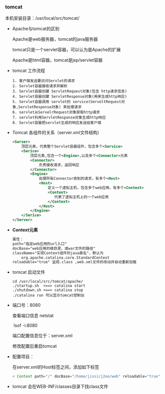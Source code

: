 ### tomcat

本机安装目录：/usr/local/src/tomcat/

* Apache与tomcat的区别

  Apache是web服务器，tomcat的java服务器

  tomcat只是一个servlet容器，可以认为是Apache的扩展

  Apache是html容器，tomcat是jsp/servlet容器

  

* tomcat 工作流程

  ```
  1. 客户端发送要访问Servlet的请求
  2. Servlet容器接收请求并解析
  3. Servlet容器创建 ServletRequest对象(包含 http请求信息)
  4. Servlet容器创建 ServletResponse对象(用来生成http响应)
  5. Servlet容器调用 servlet的 service(ServeltRequest对象,ServletResponse对象) 来处理请求
  6. servlet从ServelrRequest对象获取http请求
  7. servlet利用ServletResponse对象生成http响应
  8. Servlet容器把servlet生成的响应发送给客户端
  ```



* Tomcat 各组件的关系（server.xml文件结构）

  ```xml
  <Server>
      顶层元素，代表整个Servlet容器组件，包含多个<Service>
      <Serice>
          顶层元素,包含一个<Engine>,以及多个<Connector>元素
          <Connector>
              负责接收请求，返回响应
          </Connector>
          <Engine>
              处理所有Connector收到的请求，有多个<Host>
              <Host>
                  定义一个虚拟主机，包含多个web应用，有多个<Context>
                  <Context>
                     代表了虚拟主机上的一个web应用
                  </Context>
              </Host>
          </Engine>
      </Serice>
  </Server>
  ```



* **Context元素**

  ```xml
  属性：
  path="指定web应用的url入口"
  docBase="web应用的根目录，或war文件的路径"
  className="实现Context组件的java类名"，默认为 
      org.apache.catalina.core.StandardContext
  reloadable="true" 监视.class ,web.xml文件的改动并自动重新加载
  ```

* tomcat 启动文件

  ```shell
  cd /usr/local/src/tomcat/apache/
  ./startup.sh  <==> catalina start
  ./shutdown.sh <==> catalina stop
  ./catalina run 可以显示tomcat控制台
  ```

* 端口号：8080

  查看端口信息 netstat 

  ​						lsof -i:8080

  端口配置信息位于：server.xml

  修改配置后重启tomcat

* 配置项目：

  在server.xml的Host标签之间，添加如下标签

  ```java
  < Context path="/" docBase="/home/jissi/j2ee/web" reloadable="true" />
  ```

* tomcat 会在WEB-INF/classes目录下找class文件


